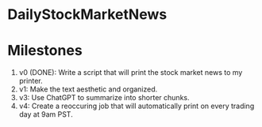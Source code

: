 # DailyStockMarketNews

# Milestones
1. v0 (DONE): Write a script that will print the stock market news to my printer. 
2. v1: Make the text aesthetic and organized.
3. v3: Use ChatGPT to summarize into shorter chunks.
4. v4: Create a reoccuring job that will automatically print on every trading day at 9am PST.
